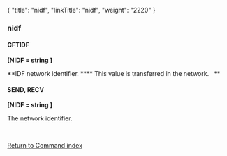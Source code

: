 {
    "title": "nidf",
    "linkTitle": "nidf",
    "weight": "2220"
}<span id="nidf"></span>

### nidf

#### CFTIDF

**[NIDF = string ]**

**IDF
network identifier. **** This value is transferred in the network.
  **

#### SEND, RECV

**[NIDF = string ]**

The network identifier.

 

[Return to Command index](../../)
